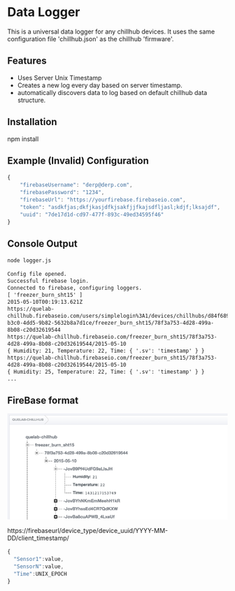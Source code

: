 # Data Logger
This is a universal data logger for any chillhub devices. It uses the same configuration file 'chillhub.json' as the chillhub 'firmware'.

## Features
* Uses Server Unix Timestamp
* Creates a new log every day based on server timestamp.
* automatically discovers data to log based on default chillhub data structure.

## Installation
npm install

## Example (Invalid) Configuration
```javascript
{
    "firebaseUsername": "derp@derp.com",
    "firebasePassword": "1234",
    "firebaseUrl": "https://yourfirebase.firebaseio.com",
    "token": "asdkfjas;dkfjkasjdfkjsakfjjfkajsdfljasl;kdjf;lksajdf",
    "uuid": "7de17d1d-cd97-477f-893c-49ed34595f46"
}
```

## Console Output
```bash
node logger.js
```

```
Config file opened.
Successful firebase login.
Connected to firebase, configuring loggers.
[ 'freezer_burn_sht15' ]
2015-05-10T00:19:13.621Z
https://quelab-chillhub.firebaseio.com/users/simplelogin%3A1/devices/chillhubs/d84f6894-b3c0-4dd5-9b82-5632b8a7d1ce/freezer_burn_sht15/78f3a753-4d28-499a-8b08-c20d32619544
https://quelab-chillhub.firebaseio.com/freezer_burn_sht15/78f3a753-4d28-499a-8b08-c20d32619544/2015-05-10
{ Humidity: 21, Temperature: 22, Time: { '.sv': 'timestamp' } }
https://quelab-chillhub.firebaseio.com/freezer_burn_sht15/78f3a753-4d28-499a-8b08-c20d32619544/2015-05-10
{ Humidity: 25, Temperature: 22, Time: { '.sv': 'timestamp' } }
...
```

## FireBase format
![Logging](../images/data_logger_01.png)

https://firebaseurl/device_type/device_uuid/YYYY-MM-DD/client_timestamp/

```javascript
{
  "Sensor1":value,
  "SensorN":value,
  "Time":UNIX_EPOCH
}
```